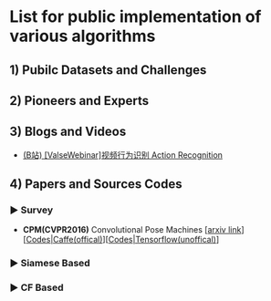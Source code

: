 #  List for public implementation of various algorithms

## 1) Pubilc Datasets and Challenges




## 2) Pioneers and Experts




## 3) Blogs and Videos

* [(B站) [ValseWebinar]视频行为识别 Action Recognition](https://www.bilibili.com/video/BV1yE411x7mw/?spm_id_from=trigger_reload)



## 4) Papers and Sources Codes

### ▶ Survey

* **CPM(CVPR2016)** Convolutional Pose Machines [[arxiv link](https://arxiv.org/abs/1602.00134)][[Codes|Caffe(offical)](https://github.com/shihenw/convolutional-pose-machines-release)][[Codes|Tensorflow(unoffical)](https://github.com/psycharo/cpm)]


### ▶ Siamese Based



### ▶ CF Based




